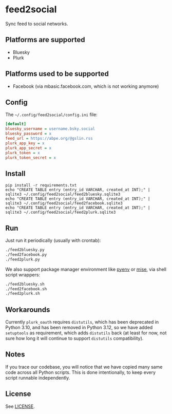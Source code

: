 # feed2social

Sync feed to social networks.

## Platforms are supported

* Bluesky
* Plurk

## Platforms used to be supported

* Facebook (via mbasic.facebook.com, which is not working anymore)

## Config

The `~/.config/feed2social/config.ini` file:

```ini
[default]
bluesky_username = username.bsky.social
bluesky_password = x
feed_url = https://abpe.org/@gslin.rss
plurk_app_key = x
plurk_app_secret = x
plurk_token = x
plurk_token_secret = x
```

## Install

    pip install -r requirements.txt
    echo "CREATE TABLE entry (entry_id VARCHAR, created_at INT);" | sqlite3 ~/.config/feed2social/feed2bluesky.sqlite3
    echo "CREATE TABLE entry (entry_id VARCHAR, created_at INT);" | sqlite3 ~/.config/feed2social/feed2facebook.sqlite3
    echo "CREATE TABLE entry (entry_id VARCHAR, created_at INT);" | sqlite3 ~/.config/feed2social/feed2plurk.sqlite3

## Run

Just run it periodically (usually with crontab):

```bash
./feed2bluesky.py
./feed2facebook.py
./feed2plurk.py
```

We also support package manager environment like [pyenv](https://github.com/pyenv/pyenv) or [mise](https://github.com/jdx/mise), via shell script wrappers:

```bash
./feed2bluesky.sh
./feed2facebook.sh
./feed2plurk.sh
```

## Workarounds

Currently `plurk_oauth` requires `distutils`, which has been deprecated in Python 3.10, and has been removed in Python 3.12, so we have added `setuptools` as requirement, which adds `distutils` back (at least for now, not sure how long it will continue to support `distutils` compatibility).

## Notes

If you trace our codebase, you will notice that we have copied many same code across all Python scripts.  This is done intentionally, to keep every script runnable independently.

## License

See [LICENSE](LICENSE).
